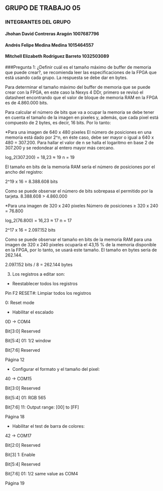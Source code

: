 ﻿## GRUPO DE TRABAJO 05

### INTEGRANTES DEL GRUPO
#### Jhohan David Contreras Aragón		1007687796
#### Andrés Felipe Medina Medina 		1015464557
#### Mitchell Elizabeth Rodríguez Barreto	1032503089


###Pregunta 1:
¿Definir cuál es el tamaño máximo de buffer de memoria que puede crear?, se recomienda leer las especificaciones de la FPGA que está usando cada grupo. La respuesta se debe dar en bytes.

Para determinar el tamaño máximo del buffer de memoria que se puede crear con la FPGA, en este caso la Nexys 4 DDr, primero se revisó el datasheet encontrando que el valor de bloque de memoria RAM en la FPGA es de 4.860.000 bits.

Para calcular el número de bits que va a ocupar la memoria se debe tener en cuenta el tamaño de la imagen en pixeles y, además, que cada pixel está compuesto de 2 bytes, es decir, 16 bits. Por lo tanto:

*Para una imagen de 640 x 480 pixeles
El número de posiciones en una memoria está dado por 2^n, en éste caso, debe ser mayor o igual a 640 x 480 = 307.200. Para hallar el valor de n se halla el logaritmo en base 2 de 307.200 y se redondear al entero mayor más cercano. 

log_2(307.200) = 18,23 ≈ 19
n = 19

El tamaño en bits de la memoria RAM sería el número de posiciones por el ancho del registro:

2^19 x 16 = 8.388.608 bits

Como se puede observar el número de bits sobrepasa el permitido por la tarjeta. 
8.388.608 > 4.860.000

*Para una imagen de 320 x 240 pixeles
Número de posiciones ≥ 320 x 240 = 76.800

log_2(76.800) = 16,23 ≈ 17
n = 17

2^17 x 16 = 2.097.152 bits

Como se puede observar el tamaño en bits de la memoria RAM para una imagen de 320 x 240 pixeles ocuparía el 43,15 % de la memoria disponible en la FPGA, por lo tanto, se usará este tamaño. El tamaño en bytes sería de 262.144.

2.097.152 bits / 8 = 262.144 bytes






3. Los registros a editar son:

* Reestablecer todos los registros

Pin F2 RESET#: Limpiar todos los registros

0: Reset mode

* Habilitar el escalado

0D -> COM4

Bit[3:0] Reserved

Bit[5:4] 01: 1/2 window

Bit[7:6] Reserved

Página 12

* Configurar el formato y el tamaño del pixel:

40 -> COM15

Bit[3:0] Reserved

Bit[5:4] 01: RGB 565

Bit[7:6] 11: Output range: [00] to [FF]

Página 18

* Habilitar el test de barra de colores:

42 -> COM17

Bit[2:0] Reserved

Bit[3] 1: Enable

Bit[5:4] Reserved

Bit[7:6] 01: 1/2 same value as COM4

Página 19
